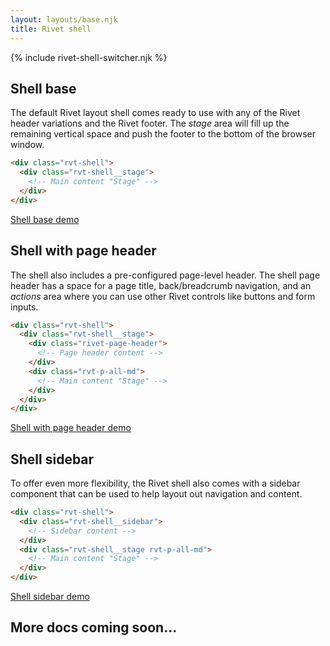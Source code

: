 ```yaml
---
layout: layouts/base.njk
title: Rivet shell
---
```

{% include rivet-shell-switcher.njk %}

## Shell base
The default Rivet layout shell comes ready to use with any of the Rivet header variations and the Rivet footer. The _stage_ area will fill up the remaining vertical space and push the footer to the bottom of the browser window.

```html
<div class="rvt-shell">
  <div class="rvt-shell__stage">
    <!-- Main content "Stage" -->
  </div>
</div>
```

[Shell base demo](./rivet-shell-empty)

## Shell with page header
The shell also includes a pre-configured page-level header. The shell page header has a space for a page title, back/breadcrumb navigation, and an _actions_ area where you can use other Rivet controls like buttons and form inputs.

```html
<div class="rvt-shell">
  <div class="rvt-shell__stage">
    <div class="rivet-page-header">
      <!-- Page header content -->
    </div>
    <div class="rvt-p-all-md">
      <!-- Main content "Stage" -->
    </div>
  </div>
</div>
```

[Shell with page header demo](./rivet-shell-page-header-only)

## Shell sidebar
To offer even more flexibility, the Rivet shell also comes with a sidebar component that can be used to help layout out navigation and content.

```html
<div class="rvt-shell">
  <div class="rvt-shell__sidebar">
    <!-- Sidebar content -->
  </div>
  <div class="rvt-shell__stage rvt-p-all-md">
    <!-- Main content "Stage" -->
  </div>
</div>
```

[Shell sidebar demo](./rivet-shell-sidebar)

## More docs coming soon...